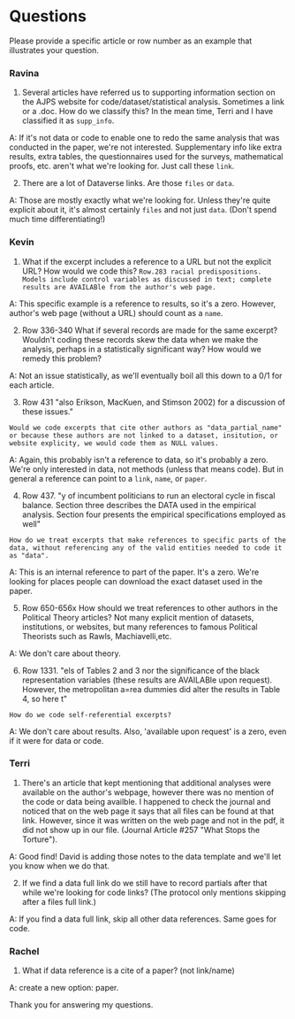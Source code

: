 # Questions

Please provide a specific article or row number as an example that illustrates your question.

### Ravina

  1. Several articles have referred us to supporting information section on the AJPS website for code/dataset/statistical analysis. Sometimes a link or a .doc. How do we classify this? In the mean time, Terri and I have classified it as `supp_info`.

  A: If it's not data or code to enable one to redo the same analysis that was conducted in the paper, we're not interested. Supplementary info like extra results, extra tables, the questionnaires used for the surveys, mathematical proofs, etc. aren't what we're looking for. Just call these `link`.
  
  2. There are a lot of Dataverse links. Are those `files` or `data`. 
  
  A: Those are mostly exactly what we're looking for. Unless they're quite explicit about it, it's almost certainly `files` and not just `data`. (Don't spend much time differentiating!)

### Kevin
  1. What if the excerpt includes a reference to a URL but not the explicit URL? How would we code this? `Row.283 racial predispositions. Models include control variables as discussed in text; complete results are AVAILABle from the author's web page.`

  A: This specific example is a reference to results, so it's a zero. However, author's web page (without a URL) should count as a `name`.

  2. Row 336-340
  What if several records are made for the same excerpt?  Wouldn't coding these records skew the data when we make the analysis, perhaps in a statistically significant way? How would we remedy this problem?

  A: Not an issue statistically, as we'll eventually boil all this down to a 0/1 for each article.

  3. Row 431 "also Erikson, MacKuen, and Stimson 2002) for a discussion of these issues."

	Would we code excerpts that cite other authors as "data_partial_name" or because these authors are not linked to a dataset, insitution, or website explicity, we would code them as NULL values.

  A: Again, this probably isn't a reference to data, so it's probably a zero. We're only interested in data, not methods (unless that means code). But in general a reference can point to a `link`, `name`, or `paper`.

  4. Row 437. "y of incumbent politicians to run an electoral cycle in fiscal balance. Section three describes the DATA used in the empirical analysis. Section four presents the empirical specifications employed as well"

	How do we treat excerpts that make references to specific parts of the data, without referencing any of the valid entities needed to code it as "data".

  A: This is an internal reference to part of the paper. It's a zero. We're looking for places people can download the exact dataset used in the paper.

  5. Row 650-656x
	How should we treat references to other authors in the Political Theory articles? Not many explicit mention of datasets, institutions, or websites, but many references to famous Political Theorists such as Rawls, Machiavelli,etc.

  A: We don't care about theory.

  6. Row 1331. "els of Tables 2 and 3 nor the significance of the black representation variables (these results are AVAILABle upon request). However, the metropolitan a=rea dummies did alter the results in Table 4, so here t"

	How do we code self-referential excerpts?

  A: We don't care about results. Also, 'available upon request' is a zero, even if it were for data or code.

### Terri
  1. There's an article that kept mentioning that additional analyses were available on the author's webpage, however there was no mention of the code or data being availble. I happened to check the journal and noticed that on the web page it says that all files can be found at that link. However, since it was written on the web page and not in the pdf, it did not show up in our file. (Journal Article #257 "What Stops the Torture").

  A: Good find! David is adding those notes to the data template and we'll let you know when we do that.
  
  2. If we find a data full link do we still have to record partials after that while we're looking for code links? (The protocol only mentions skipping after a files full link.)
  
  A: If you find a data full link, skip all other data references. Same goes for code.

### Rachel
  1. What if data reference is a cite of a paper? (not link/name)

  A: create a new option: paper.

  Thank you for answering my questions.

